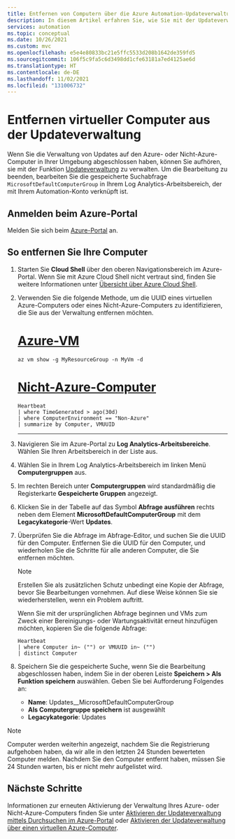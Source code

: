 ```yaml
---
title: Entfernen von Computern über die Azure Automation-Updateverwaltung
description: In diesem Artikel erfahren Sie, wie Sie mit der Updateverwaltung verwaltete Azure- und Nicht-Azure-Computer entfernen.
services: automation
ms.topic: conceptual
ms.date: 10/26/2021
ms.custom: mvc
ms.openlocfilehash: e5e4e80833bc21e5ffc5533d208b1642de359fd5
ms.sourcegitcommit: 106f5c9fa5c6d3498dd1cfe63181a7ed4125ae6d
ms.translationtype: HT
ms.contentlocale: de-DE
ms.lasthandoff: 11/02/2021
ms.locfileid: "131006732"
---
```

# <a name="remove-vms-from-update-management"></a>Entfernen virtueller Computer aus der Updateverwaltung

Wenn Sie die Verwaltung von Updates auf den Azure- oder Nicht-Azure-Computer in Ihrer Umgebung abgeschlossen haben, können Sie aufhören, sie mit der Funktion [Updateverwaltung](overview.md) zu verwalten. Um die Bearbeitung zu beenden, bearbeiten Sie die gespeicherte Suchabfrage `MicrosoftDefaultComputerGroup` in Ihrem Log Analytics-Arbeitsbereich, der mit Ihrem Automation-Konto verknüpft ist.

## <a name="sign-into-the-azure-portal"></a>Anmelden beim Azure-Portal

Melden Sie sich beim [Azure-Portal](https://portal.azure.com) an.

## <a name="to-remove-your-machines"></a>So entfernen Sie Ihre Computer

1. Starten Sie **Cloud Shell** über den oberen Navigationsbereich im Azure-Portal. Wenn Sie mit Azure Cloud Shell nicht vertraut sind, finden Sie weitere Informationen unter [Übersicht über Azure Cloud Shell](../../cloud-shell/overview.md).

2. Verwenden Sie die folgende Methode, um die UUID eines virtuellen Azure-Computers oder eines Nicht-Azure-Computers zu identifizieren, die Sie aus der Verwaltung entfernen möchten.

   # <a name="azure-vm"></a>[Azure-VM](#tab/azure-vm)

   ```azurecli
   az vm show -g MyResourceGroup -n MyVm -d
   ```

   # <a name="non-azure-machine"></a>[Nicht-Azure-Computer](#tab/non-azure-machine)

   ```kusto
   Heartbeat
   | where TimeGenerated > ago(30d)
   | where ComputerEnvironment == "Non-Azure"
   | summarize by Computer, VMUUID
   ```

   ---

3. Navigieren Sie im Azure-Portal zu **Log Analytics-Arbeitsbereiche**. Wählen Sie Ihren Arbeitsbereich in der Liste aus.

4. Wählen Sie in Ihrem Log Analytics-Arbeitsbereich im linken Menü **Computergruppen** aus.

5. Im rechten Bereich unter **Computergruppen** wird standardmäßig die Registerkarte **Gespeicherte Gruppen** angezeigt.

6. Klicken Sie in der Tabelle auf das Symbol **Abfrage ausführen** rechts neben dem Element **MicrosoftDefaultComputerGroup** mit dem **Legacykategorie**-Wert **Updates**.

7. Überprüfen Sie die Abfrage im Abfrage-Editor, und suchen Sie die UUID für den Computer. Entfernen Sie die UUID für den Computer, und wiederholen Sie die Schritte für alle anderen Computer, die Sie entfernen möchten.

   > [!NOTE]
   > Erstellen Sie als zusätzlichen Schutz unbedingt eine Kopie der Abfrage, bevor Sie Bearbeitungen vornehmen. Auf diese Weise können Sie sie wiederherstellen, wenn ein Problem auftritt.

   Wenn Sie mit der ursprünglichen Abfrage beginnen und VMs zum Zweck einer Bereinigungs- oder Wartungsaktivität erneut hinzufügen möchten, kopieren Sie die folgende Abfrage:

   ```kusto
   Heartbeat
   | where Computer in~ ("") or VMUUID in~ ("")
   | distinct Computer
   ```

8. Speichern Sie die gespeicherte Suche, wenn Sie die Bearbeitung abgeschlossen haben, indem Sie in der oberen Leiste **Speichern > Als Funktion speichern** auswählen. Geben Sie bei Aufforderung Folgendes an:

    * **Name**: Updates__MicrosoftDefaultComputerGroup
    * **Als Computergruppe speichern** ist ausgewählt
    * **Legacykategorie**: Updates

>[!NOTE]
>Computer werden weiterhin angezeigt, nachdem Sie die Registrierung aufgehoben haben, da wir alle in den letzten 24 Stunden bewerteten Computer melden. Nachdem Sie den Computer entfernt haben, müssen Sie 24 Stunden warten, bis er nicht mehr aufgelistet wird.

## <a name="next-steps"></a>Nächste Schritte

Informationen zur erneuten Aktivierung der Verwaltung Ihres Azure- oder Nicht-Azure-Computers finden Sie unter [Aktivieren der Updateverwaltung mittels Durchsuchen im Azure-Portal](enable-from-portal.md) oder [Aktivieren der Updateverwaltung über einen virtuellen Azure-Computer](enable-from-vm.md).